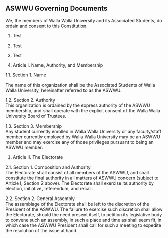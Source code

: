 ## ASWWU Governing Documents

We, the members of Walla Walla University and its Associated Students, do ordain and consent to this Constitution.

1. Test
1. Test
1. Test

1. Article I. Name, Authority, and Membership

1.1. Section 1. Name

The name of this organization shall be the Associated Students of Walla Walla University, hereinafter referred to as the ASWWU.

1.2. Section 2. Authority <br/>
This organization is ordained by the express authority of the ASWWU membership, and shall operate with the explicit consent of the Walla Walla University Board of Trustees.

1.3. Section 3. Membership <br/>
Any student currently enrolled in Walla Walla University or any faculty/staff member currently employed by Walla Walla University may be an ASWWU member and may exercise any of those privileges pursuant to being an ASWWU member.

1. Article II. The Electorate

2.1. Section 1. Composition and Authority <br/>
The Electorate shall consist of all members of the ASWWU, and shall constitute the final authority in all matters of ASWWU  concern (subject to Article I, Section 2 above). The Electorate shall exercise its authority by election, initiative, referendum, and recall.

2.2. Section 2. General Assembly <br/>
The assemblage of the Electorate shall be left to the discretion of the President of the ASWWU. The failure to exercise such discretion shall allow the Electorate, should the need present itself, to petition its legislative body to convene such an assembly, in such a place and time as shall seem fit, in which case the ASWWU President shall call for such a meeting to expedite the resolution of the issue at hand.
